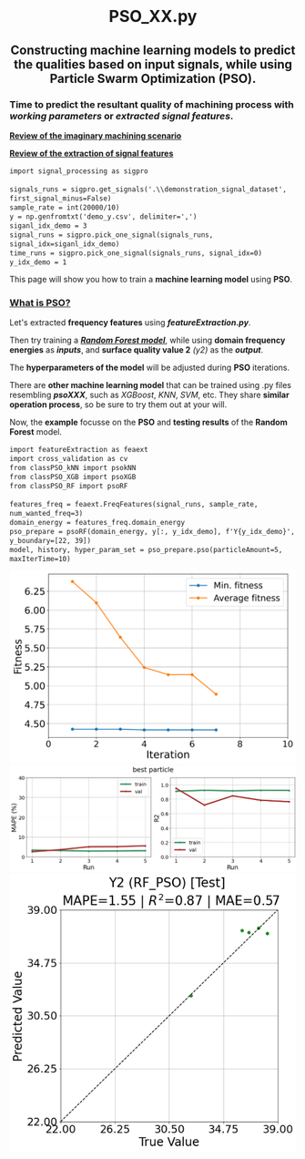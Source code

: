 <br>
<h1 align="center">
PSO_XX.py
</h1>
<h2 align="center">
Constructing machine learning models to predict the qualities based on input signals, while using Particle Swarm Optimization (PSO).
</h2>

### Time to **predict the resultant quality** of machining process with ***working parameters*** or ***extracted signal features***.

**[Review of the imaginary machining scenario](README.md "link" )**

**[Review of the extraction of signal features](featureExtraction.md "link" )**

```
import signal_processing as sigpro

signals_runs = sigpro.get_signals('.\\demonstration_signal_dataset', first_signal_minus=False)
sample_rate = int(20000/10)
y = np.genfromtxt('demo_y.csv', delimiter=',')
siganl_idx_demo = 3
signal_runs = sigpro.pick_one_signal(signals_runs, signal_idx=siganl_idx_demo)
time_runs = sigpro.pick_one_signal(signals_runs, signal_idx=0)
y_idx_demo = 1
```

This page will show you how to train a **machine learning model** using **PSO**.

### [What is PSO?](https://towardsdatascience.com/particle-swarm-optimization-visually-explained-46289eeb2e14 "link" )

Let's extracted **frequency features** using ***featureExtraction.py***.

Then try training a  ***[Random Forest model](https://www.youtube.com/watch?v=J4Wdy0Wc_xQ "link")***, while using **domain frequency energies** as ***inputs***, and **surface quality value 2** *(y2)* as the ***output***.

The **hyperparameters of the model** will be adjusted during **PSO** iterations. 

There are  **other machine learning model** that can be trained using .py files resembling ***psoXXX***, such as *XGBoost*, *KNN*, *SVM*, etc. They share **similar operation process**, so be sure to try them out at your will.

Now, the **example** focusse on the **PSO** and **testing results** of the **Random Forest** model.

```
import featureExtraction as feaext
import cross_validation as cv
from classPSO_kNN import psokNN
from classPSO_XGB import psoXGB
from classPSO_RF import psoRF

features_freq = feaext.FreqFeatures(signal_runs, sample_rate, num_wanted_freq=3)
domain_energy = features_freq.domain_energy
pso_prepare = psoRF(domain_energy, y[:, y_idx_demo], f'Y{y_idx_demo}', y_boundary=[22, 39])
model, history, hyper_param_set = pso_prepare.pso(particleAmount=5, maxIterTime=10)
```

![PSO_history](image/pso_rf_fitness.png)
![PSO_cv](image/pso_rf_cv.png)
![PSO_test](image/pso_rf_test.png)
